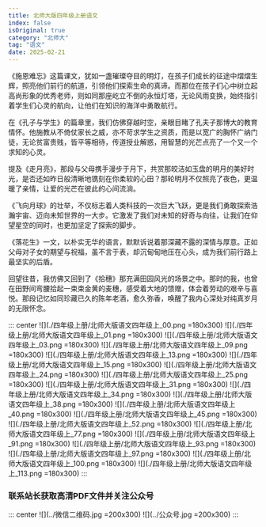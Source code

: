 ```yaml
---
title: 北师大版四年级上册语文
index: false
isOriginal: true
category: "北师大"
tag: "语文"
date: 2025-02-21
---
```


《施恩难忘》这篇课文，犹如一盏璀璨夺目的明灯，在孩子们成长的征途中熠熠生辉，照亮他们前行的航道，引领他们探索生命的真谛。而那位在孩子们心中树立起高尚形象的优秀老师，则如同那座屹立不倒的永恒灯塔，无论风雨变换，始终指引着学生们心灵的航向，让他们在知识的海洋中勇敢航行。

在《孔子与学生》的篇章里，我们仿佛穿越时空，亲眼目睹了孔夫子那博大的教育情怀。他施教从不倚仗家长之威，亦不苛求学生之资质，而是以宽广的胸怀广纳门徒，无论贫富贵贱，皆平等相待，传道授业解惑，用智慧的光芒点亮了一个又一个求知的心灵。

提及《走月亮》，那段与父母携手漫步于月下，共赏那皎洁如玉盘的明月的美好时光，是否还如昨日般清晰地镌刻在你柔软的心田？那轮明月不仅照亮了夜色，更温暖了亲情，让爱的光芒在彼此的心间流淌。

《飞向月球》的壮举，不仅标志着人类科技的一次巨大飞跃，更是我们勇敢探索浩瀚宇宙、迈向未知世界的一大步。它激发了我们对未知的好奇与向往，让我们在仰望星空的同时，也更加坚定了探索的脚步。

《落花生》一文，以朴实无华的语言，默默诉说着那深藏不露的深情与厚意。正如父母对子女的期望与祝福，虽不言于表，却沉甸甸地压在心头，成为我们前行路上最坚实的后盾。

回望往昔，我仿佛又回到了《拾穗》那充满田园风光的场景之中。那时的我，也曾在田野间弯腰拾起一束束金黄的麦穗，感受着大地的馈赠，体会着劳动的艰辛与喜悦。那段记忆如同珍藏已久的陈年老酒，愈久弥香，唤醒了我内心深处对纯真岁月的无限怀念。


::: center
![](./四年级上册/北师大版语文四年级上_00.png =180x300)
![](./四年级上册/北师大版语文四年级上_01.png =180x300)
![](./四年级上册/北师大版语文四年级上_03.png =180x300)
![](./四年级上册/北师大版语文四年级上_09.png =180x300)
![](./四年级上册/北师大版语文四年级上_13.png =180x300)
![](./四年级上册/北师大版语文四年级上_15.png =180x300)
![](./四年级上册/北师大版语文四年级上_24.png =180x300)
![](./四年级上册/北师大版语文四年级上_25.png =180x300)
![](./四年级上册/北师大版语文四年级上_31.png =180x300)
![](./四年级上册/北师大版语文四年级上_34.png =180x300)
![](./四年级上册/北师大版语文四年级上_38.png =180x300)
![](./四年级上册/北师大版语文四年级上_40.png =180x300)
![](./四年级上册/北师大版语文四年级上_45.png =180x300)
![](./四年级上册/北师大版语文四年级上_52.png =180x300)
![](./四年级上册/北师大版语文四年级上_77.png =180x300)
![](./四年级上册/北师大版语文四年级上_91.png =180x300)
![](./四年级上册/北师大版语文四年级上_93.png =180x300)
![](./四年级上册/北师大版语文四年级上_97.png =180x300)
![](./四年级上册/北师大版语文四年级上_100.png =180x300)
![](./四年级上册/北师大版语文四年级上_113.png =180x300)
:::

### 联系站长获取高清PDF文件并关注公众号
::: center
![](../微信二维码.jpg =200x300)
![](../公众号.jpg =200x300)
:::

